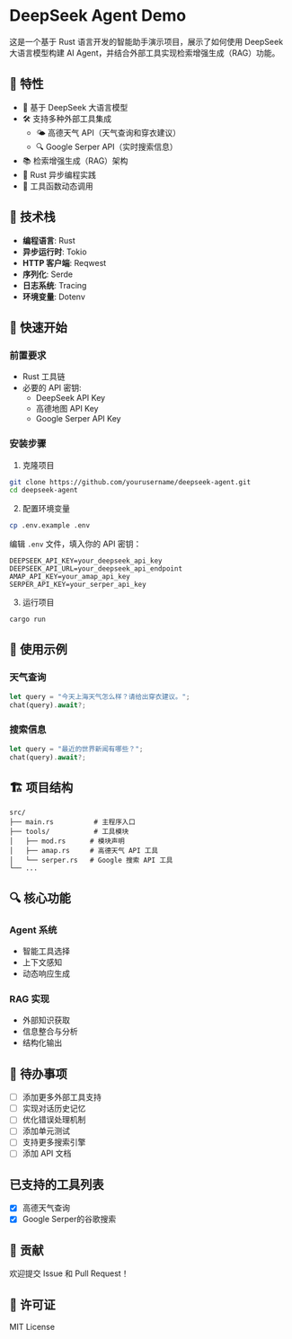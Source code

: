 # DeepSeek Agent Demo

这是一个基于 Rust 语言开发的智能助手演示项目，展示了如何使用 DeepSeek 大语言模型构建 AI Agent，并结合外部工具实现检索增强生成（RAG）功能。

## 🌟 特性

- 🤖 基于 DeepSeek 大语言模型
- 🛠 支持多种外部工具集成
  - 🌤 高德天气 API（天气查询和穿衣建议）
  - 🔍 Google Serper API（实时搜索信息）
- 📚 检索增强生成（RAG）架构
- 🦀 Rust 异步编程实践
- 🎯 工具函数动态调用

## 🔧 技术栈

- **编程语言**: Rust
- **异步运行时**: Tokio
- **HTTP 客户端**: Reqwest
- **序列化**: Serde
- **日志系统**: Tracing
- **环境变量**: Dotenv

## 🚀 快速开始

### 前置要求

- Rust 工具链
- 必要的 API 密钥:
  - DeepSeek API Key
  - 高德地图 API Key
  - Google Serper API Key

### 安装步骤

1. 克隆项目

```bash
git clone https://github.com/yourusername/deepseek-agent.git
cd deepseek-agent
```

2. 配置环境变量

```bash
cp .env.example .env
```

编辑 `.env` 文件，填入你的 API 密钥：

```shell
DEEPSEEK_API_KEY=your_deepseek_api_key
DEEPSEEK_API_URL=your_deepseek_api_endpoint
AMAP_API_KEY=your_amap_api_key
SERPER_API_KEY=your_serper_api_key
```

3. 运行项目

```bash
cargo run
```

## 📖 使用示例

### 天气查询

```rust
let query = "今天上海天气怎么样？请给出穿衣建议。";
chat(query).await?;
```

### 搜索信息

```rust
let query = "最近的世界新闻有哪些？";
chat(query).await?;
```

## 🏗 项目结构

```shell
src/
├── main.rs          # 主程序入口
├── tools/           # 工具模块
│   ├── mod.rs      # 模块声明
│   ├── amap.rs     # 高德天气 API 工具
│   └── serper.rs   # Google 搜索 API 工具
└── ...
```

## 🔍 核心功能

### Agent 系统

- 智能工具选择
- 上下文感知
- 动态响应生成

### RAG 实现

- 外部知识获取
- 信息整合与分析
- 结构化输出

## 📝 待办事项

- [ ] 添加更多外部工具支持
- [ ] 实现对话历史记忆
- [ ] 优化错误处理机制
- [ ] 添加单元测试
- [ ] 支持更多搜索引擎
- [ ] 添加 API 文档

## 已支持的工具列表

- [X] 高德天气查询
- [X] Google Serper的谷歌搜索

## 🤝 贡献

欢迎提交 Issue 和 Pull Request！

## 📄 许可证

MIT License